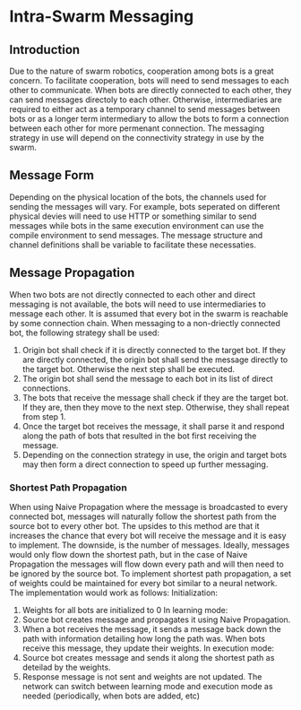 # Intra-Swarm Messaging
## Introduction
Due to the nature of swarm robotics, cooperation among bots is a great concern. To facilitate cooperation, bots will need to send messages to each other to communicate. When bots are directly connected to each other, they can send messages directoly to each other. Otherwise, intermediaries are required to either act as a temporary channel to send messages between bots or as a longer term intermediary to allow the bots to form a connection between each other for more permenant connection. The messaging strategy in use will depend on the connectivity strategy in use by the swarm.

## Message Form
Depending on the physical location of the bots, the channels used for sending the messages will vary. For example, bots seperated on different physical devies will need to use HTTP or something similar to send messages while bots in the same execution environment can use the compile environment to send messages. The message structure and channel definitions shall be variable to facilitate these necessaties.

## Message Propagation
When two bots are not directly connected to each other and direct messaging is not available, the bots will need to use intermediaries to message each other. It is assumed that every bot in the swarm is reachable by some connection chain. When messaging to a non-driectly connected bot, the following strategy shall be used:
1. Origin bot shall check if it is directly connected to the target bot. If they are directly connected, the origin bot shall send the message directly to the target bot. Otherwise the next step shall be executed. 
2. The origin bot shall send the message to each bot in its list of direct connections.
3. The bots that receive the message shall check if they are the target bot. If they are, then they move to the next step. Otherwise, they shall repeat from step 1.
4. Once the target bot receives the message, it shall parse it and respond along the path of bots that resulted in the bot first receiving the message.
5. Depending on the connection strategy in use, the origin and target bots may then form a direct connection to speed up further messaging.

### Shortest Path Propagation
When using Naive Propagation where the message is broadcasted to every connected bot, messages will naturally follow the shortest path from the source bot to every other bot. The upsides to this method are that it increases the chance that every bot will receive the message and it is easy to implement. The downside, is the number of messages. Ideally, messages would only flow down the shortest path, but in the case of Naive Propagation the messages will flow down every path and will then need to be ignored by the source bot. To implement shortest path propagation, a set of weights could be maintained for every bot similar to a neural network. The implementation would work as follows:
Initialization:
1. Weights for all bots are initialized to 0
In learning mode:
1. Source bot creates message and propagates it using Naive Propagation.
2. When a bot receives the message, it sends a message back down the path with information detailing how long the path was. When bots receive this message, they update their weights.
In execution mode:
1. Source bot creates message and sends it along the shortest path as deteilad by the weights.
2. Response message is not sent and weights are not updated.
The network can switch between learning mode and execution mode as needed (periodically, when bots are added, etc)